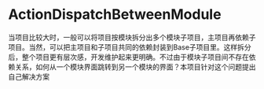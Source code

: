 # ActionDispatchBetweenModule
当项目比较大时，一般可以将项目按模块拆分出多个模块子项目，主项目再依赖子项目。当然，可以把主项目和子项目共同的依赖封装到Base子项目里。这样拆分后，整个项目更有层次感，开发维护起来更明确。不过由于模块子项目间不存在依赖关系，如何从一个模块界面跳转到另一个模块的界面？本项目针对这个问题提出自己解决方案
